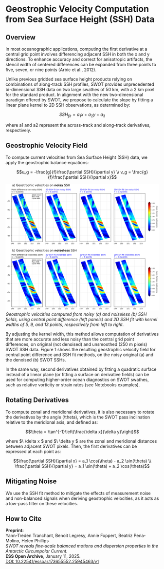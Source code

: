 # Geostrophic Velocity Computation from Sea Surface Height (SSH) Data

## Overview

In most oceanographic applications, computing the first derivative at a central grid point involves differencing adjacent SSH in both the x and y directions. To enhance accuracy and correct for anisotropic artifacts, the stencil width of centered differences can be expanded from three points to five, seven, or nine points (Arbic et al., 2012).

Unlike previous gridded sea surface height products relying on combinations of along-track SSH profiles, SWOT provides unprecedented bi-dimensional SSH data on two large swathes of 50 km, with a 2 km pixel for the standard product. In alignment with the new two-dimensional paradigm offered by SWOT, we propose to calculate the slope by fitting a linear plane kernel to 2D SSH observations, as determined by:

```math
SSH_{fit} = a_1x + a_2y + a_3
```

where a1 and a2 represent the across-track and along-track derivatives, respectively.

## Geostrophic Velocity Field

To compute current velocities from Sea Surface Height (SSH) data, we apply the geostrophic balance equations:

```math
u_g = -\frac{g}{f}\frac{\partial SSH}{\partial y} \\
v_g = \frac{g}{f}\frac{\partial SSH}{\partial x}
```

![Geostrophic Velocities](geostrophic_fit.png)
*Geostrophic velocities computed from noisy (a) and noiseless (b) SSH fields, using central point difference (left panels) and 2D SSH fit with kernel widths of 5, 9, and 13 points, respectively from left to right.*

By adjusting the kernel width, this method allows computation of derivatives that are more accurate and less noisy than the central grid point differences, on original (not denoised) and unsmoothed (250 m pixels) SWOT SSH data. Figure 1 shows the resulting geostrophic velocity field for central point difference and SSH fit methods, on the noisy original (a) and the denoised (b) SWOT SSHs.

In the same way, second derivatives obtained by fitting a quadratic surface instead of a linear plane (or fitting a surface on derivative fields) can be used for computing higher-order ocean diagnostics on SWOT swathes, such as relative vorticity or strain rates (see Notebooks examples).

## Rotating Derivatives

To compute zonal and meridional derivatives, it is also necessary to rotate the derivatives by the angle \(\theta\), which is the SWOT pass inclination relative to the meridional axis, and defined as:

```math
\theta = \tan^{-1}\left(\frac{\delta x}{\delta y}\right)
```

where $\ \delta x \$ and $\ \delta y \$ are the zonal and meridional distances between adjacent SWOT pixels. Then, the first derivatives can be expressed at each point as:

```math
\frac{\partial SSH}{\partial x} = a_1 \cos(\theta) - a_2 \sin(\theta) \\
\frac{\partial SSH}{\partial y} = a_1 \sin(\theta) + a_2 \cos(\theta)
```

## Mitigating Noise

We use the SSH fit method to mitigate the effects of measurement noise and non-balanced signals when deriving geostrophic velocities, as it acts as a low-pass filter on these velocities.
## How to Cite

**Preprint:**  
Yann-Treden Tranchant, Benoit Legresy, Annie Foppert, Beatriz Pena-Molino, Helen Phillips  
*SWOT reveals fine-scale balanced motions and dispersion properties in the Antarctic Circumpolar Current.*  
**ESS Open Archive**, January 11, 2025.  
[DOI: 10.22541/essoar.173655552.25945463/v1](https://doi.org/10.22541/essoar.173655552.25945463/v1)

